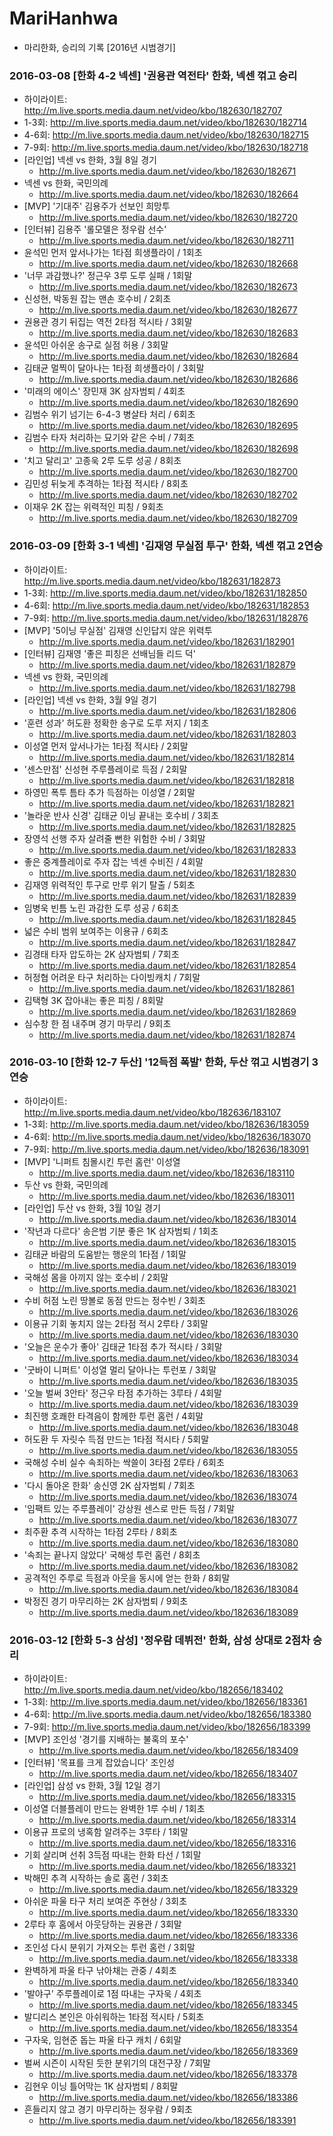 # MariHanhwa
- 마리한화, 승리의 기록 [2016년 시범경기]

### 2016-03-08 [한화 4-2 넥센] '권용관 역전타' 한화, 넥센 꺾고 승리      
- 하이라이트: http://m.live.sports.media.daum.net/video/kbo/182630/182707      
- 1-3회: http://m.live.sports.media.daum.net/video/kbo/182630/182714      
- 4-6회: http://m.live.sports.media.daum.net/video/kbo/182630/182715      
- 7-9회: http://m.live.sports.media.daum.net/video/kbo/182630/182718      
- [라인업] 넥센 vs 한화, 3월 8일 경기      
  - http://m.live.sports.media.daum.net/video/kbo/182630/182671
- 넥센 vs 한화, 국민의례      
  - http://m.live.sports.media.daum.net/video/kbo/182630/182664
- [MVP] '기대주' 김용주가 선보인 희망투      
  - http://m.live.sports.media.daum.net/video/kbo/182630/182720
- [인터뷰] 김용주 '롤모델은 정우람 선수'      
  - http://m.live.sports.media.daum.net/video/kbo/182630/182711
- 윤석민 먼저 앞서나가는 1타점 희생플라이 / 1회초      
  - http://m.live.sports.media.daum.net/video/kbo/182630/182668
- '너무 과감했나?' 정근우 3루 도루 실패 / 1회말      
  - http://m.live.sports.media.daum.net/video/kbo/182630/182673
- 신성현, 박동원 잡는 맨손 호수비 / 2회초      
  - http://m.live.sports.media.daum.net/video/kbo/182630/182677
- 권용관 경기 뒤집는 역전 2타점 적시타 / 3회말      
  - http://m.live.sports.media.daum.net/video/kbo/182630/182683
- 윤석민 아쉬운 송구로 실점 허용 / 3회말      
  - http://m.live.sports.media.daum.net/video/kbo/182630/182684
- 김태균 멀찍이 달아나는 1타점 희생플라이 / 3회말      
  - http://m.live.sports.media.daum.net/video/kbo/182630/182686
- '미래의 에이스' 장민재 3K 삼자범퇴 / 4회초      
  - http://m.live.sports.media.daum.net/video/kbo/182630/182690
- 김범수 위기 넘기는 6-4-3 병살타 처리 / 6회초      
  - http://m.live.sports.media.daum.net/video/kbo/182630/182695
- 김범수 타자 처리하는 묘기와 같은 수비 / 7회초      
  - http://m.live.sports.media.daum.net/video/kbo/182630/182698
- '치고 달리고' 고종욱 2루 도루 성공 / 8회초      
  - http://m.live.sports.media.daum.net/video/kbo/182630/182700
- 김민성 뒤늦게 추격하는 1타점 적시타 / 8회초      
  - http://m.live.sports.media.daum.net/video/kbo/182630/182702
- 이재우 2K 잡는 위력적인 피칭 / 9회초      
  - http://m.live.sports.media.daum.net/video/kbo/182630/182709

### 2016-03-09 [한화 3-1 넥센] '김재영 무실점 투구' 한화, 넥센 꺾고 2연승    
- 하이라이트: http://m.live.sports.media.daum.net/video/kbo/182631/182873    
- 1-3회: http://m.live.sports.media.daum.net/video/kbo/182631/182850    
- 4-6회: http://m.live.sports.media.daum.net/video/kbo/182631/182853    
- 7-9회: http://m.live.sports.media.daum.net/video/kbo/182631/182876    
- [MVP] '5이닝 무실점' 김재영 신인답지 않은 위력투   
  - http://m.live.sports.media.daum.net/video/kbo/182631/182901    
- [인터뷰] 김재영 '좋은 피칭은 선배님들 리드 덕'   
  - http://m.live.sports.media.daum.net/video/kbo/182631/182879    
- 넥센 vs 한화, 국민의례   
  - http://m.live.sports.media.daum.net/video/kbo/182631/182798    
- [라인업] 넥센 vs 한화, 3월 9일 경기   
  - http://m.live.sports.media.daum.net/video/kbo/182631/182806    
- '훈련 성과' 허도환 정확한 송구로 도루 저지 / 1회초
  - http://m.live.sports.media.daum.net/video/kbo/182631/182803    
- 이성열 먼저 앞서나가는 1타점 적시타 / 2회말
  - http://m.live.sports.media.daum.net/video/kbo/182631/182814    
- '센스만점' 신성현 주루플레이로 득점 / 2회말
  - http://m.live.sports.media.daum.net/video/kbo/182631/182818    
- 하영민 폭투 틈타 추가 득점하는 이성열 / 2회말
  - http://m.live.sports.media.daum.net/video/kbo/182631/182821    
- '놀라운 반사 신경' 김태균 이닝 끝내는 호수비 / 3회초
  - http://m.live.sports.media.daum.net/video/kbo/182631/182825    
- 장영석 선행 주자 살려줄 뻔한 위험한 수비 / 3회말
  - http://m.live.sports.media.daum.net/video/kbo/182631/182833    
- 좋은 중계플레이로 주자 잡는 넥센 수비진 / 4회말
  - http://m.live.sports.media.daum.net/video/kbo/182631/182830    
- 김재영 위력적인 투구로 만루 위기 탈출 / 5회초
  - http://m.live.sports.media.daum.net/video/kbo/182631/182839    
- 임병욱 빈틈 노린 과감한 도루 성공 / 6회초
  - http://m.live.sports.media.daum.net/video/kbo/182631/182845    
- 넓은 수비 범위 보여주는 이용규 / 6회초
  - http://m.live.sports.media.daum.net/video/kbo/182631/182847    
- 김경태 타자 압도하는 2K 삼자범퇴 / 7회초
  - http://m.live.sports.media.daum.net/video/kbo/182631/182854    
- 허정협 어려운 타구 처리하는 다이빙캐치 / 7회말
  - http://m.live.sports.media.daum.net/video/kbo/182631/182861    
- 김택형 3K 잡아내는 좋은 피칭 / 8회말
  - http://m.live.sports.media.daum.net/video/kbo/182631/182869    
- 심수창 한 점 내주며 경기 마무리 / 9회초
  - http://m.live.sports.media.daum.net/video/kbo/182631/182874

### 2016-03-10 [한화 12-7 두산] '12득점 폭발' 한화, 두산 꺾고 시범경기 3연승
- 하이라이트: http://m.live.sports.media.daum.net/video/kbo/182636/183107
- 1-3회: http://m.live.sports.media.daum.net/video/kbo/182636/183059
- 4-6회: http://m.live.sports.media.daum.net/video/kbo/182636/183070
- 7-9회: http://m.live.sports.media.daum.net/video/kbo/182636/183091
- [MVP] '니퍼트 침몰시킨 투런 홈런' 이성열    
  - http://m.live.sports.media.daum.net/video/kbo/182636/183110
- 두산 vs 한화, 국민의례                
  - http://m.live.sports.media.daum.net/video/kbo/182636/183011
- [라인업] 두산 vs 한화, 3월 10일 경기     
  - http://m.live.sports.media.daum.net/video/kbo/182636/183014
- '작년과 다르다' 송은범 기분 좋은 1K 삼자범퇴 / 1회초
  - http://m.live.sports.media.daum.net/video/kbo/182636/183015
- 김태균 바람의 도움받는 행운의 1타점 / 1회말    
  - http://m.live.sports.media.daum.net/video/kbo/182636/183019
- 국해성 몸을 아끼지 않는 호수비 / 2회말       
  - http://m.live.sports.media.daum.net/video/kbo/182636/183021
- 수비 허점 노린 땅볼로 동점 만드는 정수빈 / 3회초 
  - http://m.live.sports.media.daum.net/video/kbo/182636/183026
- 이용규 기회 놓치지 않는 2타점 적시 2루타 / 3회말
  - http://m.live.sports.media.daum.net/video/kbo/182636/183030
- '오늘은 운수가 좋아' 김태균 1타점 추가 적시타 / 3회말
  - http://m.live.sports.media.daum.net/video/kbo/182636/183034
- '굿바이 니퍼트' 이성열 멀리 달아나는 투런포 / 3회말
  - http://m.live.sports.media.daum.net/video/kbo/182636/183035
- '오늘 벌써 3안타' 정근우 타점 추가하는 3루타 / 4회말
  - http://m.live.sports.media.daum.net/video/kbo/182636/183039
- 최진행 호쾌한 타격음이 함께한 투런 홈런 / 4회말  
  - http://m.live.sports.media.daum.net/video/kbo/182636/183048
- 허도환 두 자릿수 득점 만드는 1타점 적시타 / 5회말
  - http://m.live.sports.media.daum.net/video/kbo/182636/183055
- 국해성 수비 실수 속죄하는 싹쓸이 3타점 2루타 / 6회초
  - http://m.live.sports.media.daum.net/video/kbo/182636/183063
- '다시 돌아온 한화' 송신영 2K 삼자범퇴 / 7회초 
  - http://m.live.sports.media.daum.net/video/kbo/182636/183074
- '임팩트 있는 주루플레이' 강상원 센스로 만든 득점 / 7회말
  - http://m.live.sports.media.daum.net/video/kbo/182636/183077
- 최주환 추격 시작하는 1타점 2루타 / 8회초     
  - http://m.live.sports.media.daum.net/video/kbo/182636/183080
- '속죄는 끝나지 않았다' 국해성 투런 홈런 / 8회초 
  - http://m.live.sports.media.daum.net/video/kbo/182636/183082
- 공격적인 주루로 득점과 아웃을 동시에 얻는 한화 / 8회말
  - http://m.live.sports.media.daum.net/video/kbo/182636/183084
- 박정진 경기 마무리하는 2K 삼자범퇴 / 9회초    
  - http://m.live.sports.media.daum.net/video/kbo/182636/183089

### 2016-03-12 [한화 5-3 삼성] '정우람 데뷔전' 한화, 삼성 상대로 2점차 승리
- 하이라이트: http://m.live.sports.media.daum.net/video/kbo/182656/183402
- 1-3회: http://m.live.sports.media.daum.net/video/kbo/182656/183361
- 4-6회: http://m.live.sports.media.daum.net/video/kbo/182656/183380
- 7-9회: http://m.live.sports.media.daum.net/video/kbo/182656/183399
- [MVP] 조인성 '경기를 지배하는 불혹의 포수'     
  - http://m.live.sports.media.daum.net/video/kbo/182656/183409
- [인터뷰] '목표를 크게 잡았습니다' 조인성        
  - http://m.live.sports.media.daum.net/video/kbo/182656/183407
- [라인업] 삼성 vs 한화, 3월 12일 경기       
  - http://m.live.sports.media.daum.net/video/kbo/182656/183315
- 이성열 더블플레이 만드는 완벽한 1루 수비 / 1회초   
  - http://m.live.sports.media.daum.net/video/kbo/182656/183314
- 이용규 프로의 냉혹함 알려주는 3루타 / 1회말      
  - http://m.live.sports.media.daum.net/video/kbo/182656/183316
- 기회 살리며 선취 3득점 따내는 한화 타선 / 1회말   
  - http://m.live.sports.media.daum.net/video/kbo/182656/183321
- 박해민 추격 시작하는 솔로 홈런 / 3회초         
  - http://m.live.sports.media.daum.net/video/kbo/182656/183329
- 아쉬운 파울 타구 처리 보여준 주현상 / 3회초      
  - http://m.live.sports.media.daum.net/video/kbo/182656/183330
- 2루타 후 홈에서 아웃당하는 권용관 / 3회말       
  - http://m.live.sports.media.daum.net/video/kbo/182656/183336
- 조인성 다시 분위기 가져오는 투런 홈런 / 3회말     
  - http://m.live.sports.media.daum.net/video/kbo/182656/183338
- 완벽하게 파울 타구 낚아채는 관중 / 4회초        
  - http://m.live.sports.media.daum.net/video/kbo/182656/183340
- '발야구' 주루플레이로 1점 따내는 구자욱 / 4회초   
  - http://m.live.sports.media.daum.net/video/kbo/182656/183345
- 발디리스 본인은 아쉬워하는 1타점 적시타 / 5회초    
  - http://m.live.sports.media.daum.net/video/kbo/182656/183354
- 구자욱, 임현준 돕는 파울 타구 캐치 / 6회말      
  - http://m.live.sports.media.daum.net/video/kbo/182656/183369
- 벌써 시즌이 시작된 듯한 분위기의 대전구장 / 7회말   
  - http://m.live.sports.media.daum.net/video/kbo/182656/183378
- 김현우 이닝 틀어막는 1K 삼자범퇴 / 8회말       
  - http://m.live.sports.media.daum.net/video/kbo/182656/183386
- 흔들리지 않고 경기 마무리하는 정우람 / 9회초      
  - http://m.live.sports.media.daum.net/video/kbo/182656/183391
